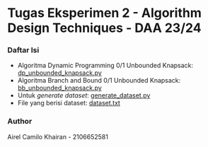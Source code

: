 # Tugas Eksperimen 2 - Algorithm Design Techniques - DAA 23/24
### Daftar Isi
* Algoritma Dynamic Programming 0/1 Unbounded Knapsack: [dp_unbounded_knapsack.py](dp_unbounded_knapsack.py)
* Algoritma Branch and Bound 0/1 Unbounded Knapsack: [bb_unbounded_knapsack.py](bb_unbounded_knapsack.py)
* Untuk *generate dataset*: [generate_dataset.py](generate_dataset.py)
* File yang berisi dataset: [dataset.txt](dataset.txt)

### Author
Airel Camilo Khairan - 2106652581